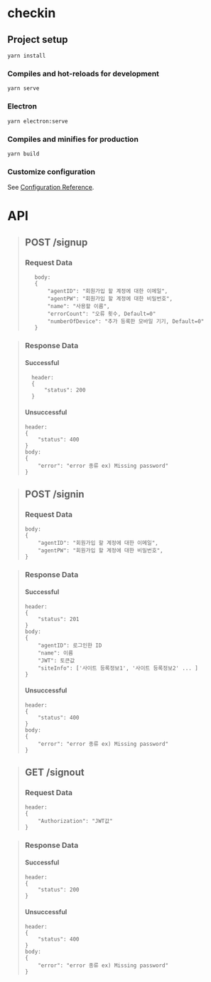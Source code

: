 # checkin

## Project setup
```
yarn install
```

### Compiles and hot-reloads for development
```
yarn serve
```

### Electron
```
yarn electron:serve
```

### Compiles and minifies for production
```
yarn build
```

### Customize configuration
See [Configuration Reference](https://cli.vuejs.org/config/).




# API

> ## POST /signup
> ### Request Data
> ```
>    body:
>    {
>        "agentID": "회원가입 할 계정에 대한 이메일",
>        "agentPW": "회원가입 할 계정에 대한 비밀번호",
>        "name": "사용할 이름",
>        "errorCount": "오류 횟수, Default=0"
>        "numberOfDevice": "추가 등록한 모바일 기기, Default=0"
>    }
> ```

> ### Response Data
> #### Successful
> ```
>   header:
>   {
>       "status": 200
>   }
>   ```
> #### Unsuccessful
>   ```
>   header:
>   {
>       "status": 400
>   }
>   body:
>   {
>       "error": "error 종류 ex) Missing password"
>   }
>   ```

> ## POST /signin
> ### Request Data
>   ```
>   body:
>   {
>       "agentID": "회원가입 할 계정에 대한 이메일",
>       "agentPW": "회원가입 할 계정에 대한 비밀번호",
>   }
>   ```

> ### Response Data
> #### Successful
>   ```
>   header:
>   {
>       "status": 201
>   }
>   body:
>   {
>       "agentID": 로그인한 ID
>       "name": 이름
>       "JWT": 토큰값
>       "siteInfo": ['사이트 등록정보1', '사이트 등록정보2' ... ]
>   }
>   ```
>   #### Unsuccessful
>   ```
>   header:
>   {
>       "status": 400
>   }
>   body:
>   {
>       "error": "error 종류 ex) Missing password"
>   }
>   ```

> ## GET /signout
> ### Request Data
>   ```
>   header:
>   {
>       "Authorization": "JWT값"
>   }
>   ```

>   ### Response Data
>   #### Successful
>   ```
>   header:
>   {
>       "status": 200
>   }
>   ```
>   #### Unsuccessful
>   ```
>   header:
>   {
>       "status": 400
>   }
>   body:
>   {
>       "error": "error 종류 ex) Missing password"
>   }
>   ```

